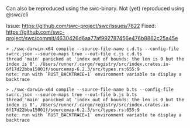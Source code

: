 Can also be reproduced using the swc-binary. Not (yet) reproduced using @swc/cli

Issue: https://github.com/swc-project/swc/issues/7822
Fixed: https://github.com/swc-project/swc/commit/4630426d6aa77af992787456e476b8862c25a45e

```
> ./swc-darwin-x64 compile --source-file-name c.d.ts --config-file swcrc.json --source-maps true --out-file c.js c.d.ts
thread 'main' panicked at 'index out of bounds: the len is 0 but the index is 0', /Users/runner/.cargo/registry/src/index.crates.io-6f17d22bba15001f/sourcemap-6.2.3/src/types.rs:655:9
note: run with `RUST_BACKTRACE=1` environment variable to display a backtrace
```

```
> ./swc-darwin-x64 compile --source-file-name b.ts --config-file swcrc.json --source-maps true --out-file b.js b.ts 
thread 'main' panicked at 'index out of bounds: the len is 0 but the index is 0', /Users/runner/.cargo/registry/src/index.crates.io-6f17d22bba15001f/sourcemap-6.2.3/src/types.rs:655:9
note: run with `RUST_BACKTRACE=1` environment variable to display a backtrace
```

